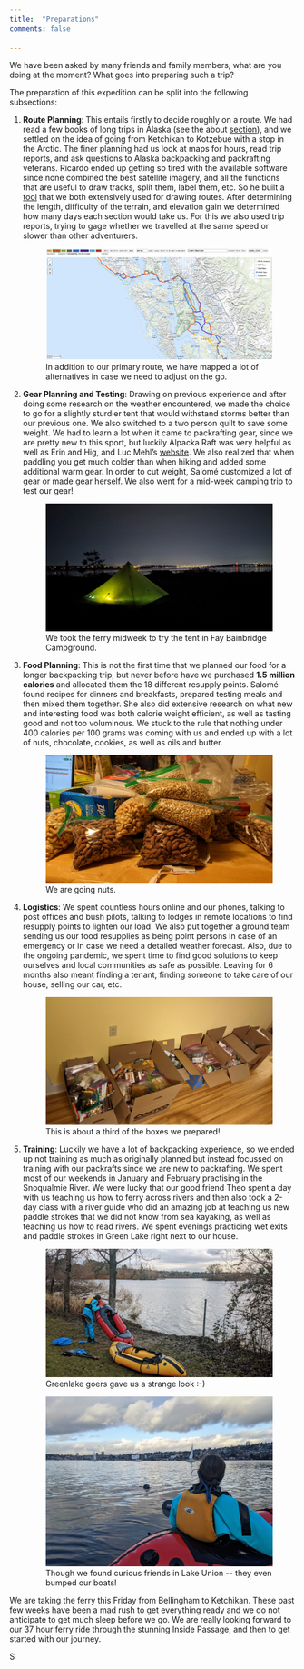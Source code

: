 ```yaml
---
title:  "Preparations"
comments: false

---
```

We have been asked by many friends and family members, what are you doing at the moment? What goes into preparing such a trip?

The preparation of this expedition can be split into the following subsections:

1.  **Route Planning**:
    This entails firstly to decide roughly on a route. We had read a few books of long trips in Alaska (see the about [section](/about)), and we settled on the idea of going from Ketchikan to Kotzebue with a stop in the Arctic. The finer planning had us look at maps for hours, read trip reports, and ask questions to Alaska backpacking and packrafting veterans. Ricardo ended up getting so tired with the available software since none combined the best satellite imagery, and all the functions that are useful to draw tracks, split them, label them, etc. So he built a [tool](github.com/rmbrualla/routemapper) that we both extensively used for drawing routes. After determining the length, difficulty of the terrain, and elevation gain we determined how many days each section would take us. For this we also used trip reports, trying to gage whether we travelled at the same speed or slower than other adventurers.
    <figure>
        <img src="/assets/images/03_22_preparations/map.jpg">
        <figcaption>In addition to our primary route, we have mapped a lot of alternatives in case we need to adjust on the go.</figcaption>
    </figure>

2.  **Gear Planning and Testing**:
    Drawing on previous experience and after doing some research on the weather encountered, we made the choice to go for a slightly sturdier tent that would withstand storms better than our previous one. We also switched to a two person quilt to save some weight. We had to learn a lot when it came to packrafting gear, since we are pretty new to this sport, but luckily Alpacka Raft was very helpful as well as Erin and Hig, and Luc Mehl’s [website](https://thingstolucat.com/). We also realized that when paddling you get much colder than when hiking and added some additional warm gear. In order to cut weight, Salomé customized a lot of gear or made gear herself. We also went for a mid-week camping trip to test our gear!
    <figure>
        <img src="/assets/images/03_22_preparations/gear_testing_the_tent.jpg">
        <figcaption>We took the ferry midweek to try the tent in Fay Bainbridge Campground.</figcaption>
    </figure>


3.  **Food Planning**:
    This is not the first time that we planned our food for a longer backpacking trip, but never before have we purchased **1.5 million calories** and allocated them the 18 different resupply points. Salomé found recipes for dinners and breakfasts, prepared testing meals and then mixed them together. She also did extensive research on what new and interesting food was both calorie weight efficient, as well as tasting good and not too voluminous. We stuck to the rule that nothing under 400 calories per 100 grams was coming with us and ended up with a lot of nuts, chocolate, cookies, as well as oils and butter.
    <figure>
        <img src="/assets/images/03_22_preparations/food_nuts.jpg">
        <figcaption>We are going nuts.</figcaption>
    </figure>


4.  **Logistics**:
    We spent countless hours online and our phones, talking to post offices and bush pilots, talking to lodges in remote locations to find resupply points to lighten our load. We also put together a ground team sending us our food resupplies as being point persons in case of an emergency or in case we need a detailed weather forecast. Also, due to the ongoing pandemic, we spent time to find good solutions to keep ourselves and local communities as safe as possible. Leaving for 6 months also meant finding a tenant, finding someone to take care of our house, selling our car, etc. 
    <figure>
        <img src="/assets/images/03_22_preparations/food_boxes.jpg">
        <figcaption>This is about a third of the boxes we prepared!</figcaption>
    </figure>


5.  **Training**:
    Luckily we have a lot of backpacking experience, so we ended up not training as much as originally planned but instead focussed on training with our packrafts since we are new to packrafting. We spent most of our weekends in January and February practising in the Snoqualmie River. We were lucky that our good friend Theo spent a day with us teaching us how to ferry across rivers and then also took a 2-day class with a river guide who did an amazing job at teaching us new paddle strokes that we did not know from sea kayaking, as well as teaching us how to read rivers. We spent evenings practicing wet exits and paddle strokes in Green Lake right next to our house. 
    <figure>
        <img src="/assets/images/03_22_preparations/gear_boats_on_greeenlake.jpg">
        <figcaption>Greenlake goers gave us a strange look :-)</figcaption>
    </figure>
    <figure>
        <img src="/assets/images/03_22_preparations/gear_seal_in_lake_union.jpg">
        <figcaption>Though we found curious friends in Lake Union -- they even bumped our boats!</figcaption>
    </figure>


We are taking the ferry this Friday from Bellingham to Ketchikan. These past few weeks have been a mad rush to get everything ready and we do not anticipate to get much sleep before we go. We are really looking forward to our 37 hour ferry ride through the stunning Inside Passage, and then to get started with our journey.

S